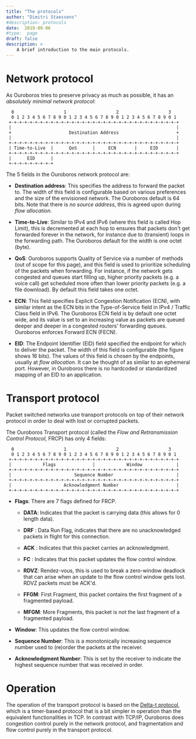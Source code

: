 ```yaml
---
title: "The protocols"
author: "Dimitri Staessens"
#description: protocols
date:  2019-09-06
#type:  page
draft: false
description: >
    A brief introduction to the main protocols.
---
```


# Network protocol

As Ouroboros tries to preserve privacy as much as possible, it has an
*absolutely minimal network protocol*:

```
  0                   1                   2                   3
  0 1 2 3 4 5 6 7 8 9 0 1 2 3 4 5 6 7 8 9 0 1 2 3 4 5 6 7 8 9 0 1
 +-+-+-+-+-+-+-+-+-+-+-+-+-+-+-+-+-+-+-+-+-+-+-+-+-+-+-+-+-+-+-+-+
 |                                                               |
 +                      Destination Address                      +
 |                                                               |
 +-+-+-+-+-+-+-+-+-+-+-+-+-+-+-+-+-+-+-+-+-+-+-+-+-+-+-+-+-+-+-+-+
 | Time-to-Live  |      QoS      |     ECN       |     EID       |
 +-+-+-+-+-+-+-+-+-+-+-+-+-+-+-+-+-+-+-+-+-+-+-+-+-+-+-+-+-+-+-+-+
 |      EID      |
 +-+-+-+-+-+-+-+-+
```

The 5 fields in the Ouroboros network protocol are:

* **Destination address**: This specifies the address to forward the
  packet to. The width of this field is configurable based on various
  preferences and the size of the envisioned network. The Ouroboros
  default is 64 bits. Note that there is _no source address_, this is
  agreed upon during _flow allocation_.

* **Time-to-Live**: Similar to IPv4 and IPv6 (where this field is called
  Hop Limit), this is decremented at each hop to ensures that packets
  don't get forwarded forever in the network, for instance due to
  (transient) loops in the forwarding path. The Ouroboros default for
  the width is one octet (byte).

* **QoS**: Ouroboros supports Quality of Service via a number of methods
  (out of scope for this page), and this field is used to prioritize
  scheduling of the packets when forwarding. For instance, if the
  network gets congested and queues start filling up, higher priority
  packets (e.g. a voice call) get scheduled more often than lower
  priority packets (e.g. a file download). By default this field takes
  one octet.

* **ECN**: This field specifies Explicit Congestion Notification (ECN),
  with similar intent as the ECN bits in the Type-of-Service field in
  IPv4 / Traffic Class field in IPv6. The Ouroboros ECN field is by
  default one octet wide, and its value is set to an increasing value
  as packets are queued deeper and deeper in a congested routers'
  forwarding queues. Ouroboros enforces Forward ECN (FECN).

* **EID**: The Endpoint Identifier (EID) field specified the endpoint for
  which to deliver the packet. The width of this field is configurable
  (the figure shows 16 bits). The values of this field is chosen by
  the endpoints, usually at _flow allocation_. It can be thought of as
  similar to an ephemeral port. However, in Ouroboros there is no
  hardcoded or standardized mapping of an EID to an application.

# Transport protocol

Packet switched networks use transport protocols on top of their
network protocol in order to deal with lost or corrupted packets.

The Ouroboros Transport protocol (called the _Flow and Retransmission
Control Protocol_, FRCP) has only 4 fields:

```
  0                   1                   2                   3
  0 1 2 3 4 5 6 7 8 9 0 1 2 3 4 5 6 7 8 9 0 1 2 3 4 5 6 7 8 9 0 1
 +-+-+-+-+-+-+-+-+-+-+-+-+-+-+-+-+-+-+-+-+-+-+-+-+-+-+-+-+-+-+-+-+
 |            Flags              |            Window             |
 +-+-+-+-+-+-+-+-+-+-+-+-+-+-+-+-+-+-+-+-+-+-+-+-+-+-+-+-+-+-+-+-+
 |                        Sequence Number                        |
 +-+-+-+-+-+-+-+-+-+-+-+-+-+-+-+-+-+-+-+-+-+-+-+-+-+-+-+-+-+-+-+-+
 |                    Acknowledgment Number                      |
 +-+-+-+-+-+-+-+-+-+-+-+-+-+-+-+-+-+-+-+-+-+-+-+-+-+-+-+-+-+-+-+-+

```

* **Flags**: There are 7 flags defined for FRCP.

  - **DATA**: Indicates that the packet is carrying data (this allows
          for 0 length data).

  - **DRF** : Data Run Flag, indicates that there are no unacknowledged
          packets in flight for this connection.

  - **ACK** : Indicates that this packet carries an acknowledgment.
  - **FC**  : Indicates that this packet updates the flow control window.
  - **RDVZ**: Rendez-vous, this is used to break a zero-window deadlock
          that can arise when an update to the flow control window
          gets lost. RDVZ packets must be ACK'd.
  - **FFGM**: First Fragment, this packet contains the first fragment of
          a fragmented payload.
  - **MFGM**: More Fragments, this packet is not the last fragment of a
          fragmented payload.

* **Window**: This updates the flow control window.

* **Sequence Number**: This is a monotonically increasing sequence number
                   used to (re)order the packets at the receiver.

* **Acknowledgment Number**: This is set by the receiver to indicate the
                         highest sequence number that was received in
                         order.

# Operation

The operation of the transport protocol is based on the [Delta-t
protocol](https://www.osti.gov/biblio/5542785-delta-protocol-specification-working-draft),
which is a timer-based protocol that is a bit simpler in operation
than the equivalent functionalities in TCP. In contrast with TCP/IP,
Ouroboros does congestion control purely in the network protocol, and
fragmentation and flow control purely in the transport protocol.